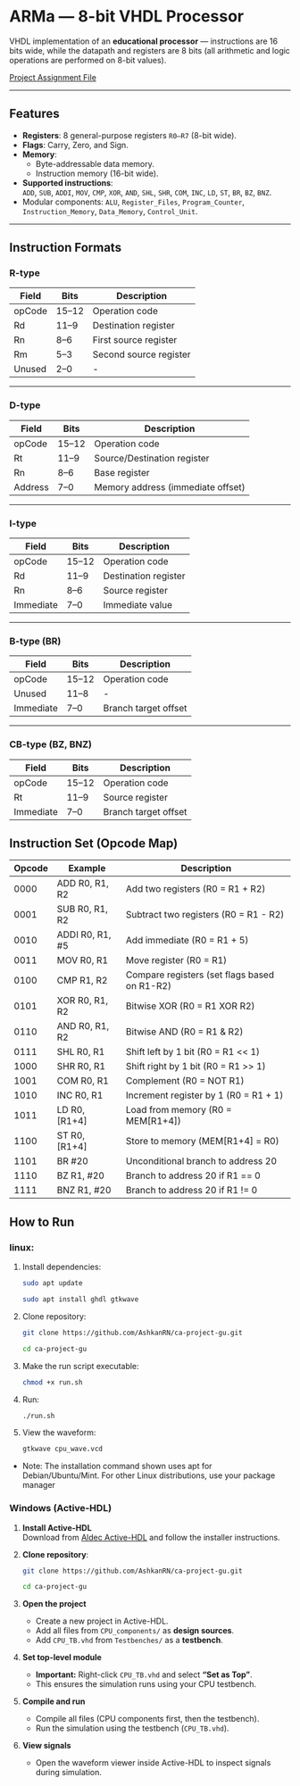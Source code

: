 # ARMa — 8-bit VHDL Processor

VHDL implementation of an **educational processor** — instructions are 16 bits wide, while the datapath and registers are 8 bits (all arithmetic and logic operations are performed on 8-bit values).
 

[Project Assignment File](https://github.com/AshkanRN/ca-project-gu/releases/download/dl/ProjectCA14032.pdf) 

---

## Features
- **Registers**: 8 general-purpose registers `R0–R7` (8-bit wide).  
- **Flags**: Carry, Zero, and Sign.  
- **Memory**:  
  - Byte-addressable data memory.  
  - Instruction memory (16-bit wide).  
- **Supported instructions**:  
  `ADD`, `SUB`, `ADDI`, `MOV`, `CMP`, `XOR`, `AND`, `SHL`, `SHR`, `COM`, `INC`, `LD`, `ST`, `BR`, `BZ`, `BNZ`.  
- Modular components: `ALU`, `Register_Files`, `Program_Counter`, `Instruction_Memory`, `Data_Memory`, `Control_Unit`.

---

## Instruction Formats

### R-type
| Field   | Bits   | Description            |
|---------|--------|------------------------|
| opCode  | 15–12  | Operation code         |
| Rd      | 11–9   | Destination register   |
| Rn      | 8–6    | First source register  |
| Rm      | 5–3    | Second source register |
| Unused  | 2–0    | -                      |

---

### D-type
| Field   | Bits   | Description                        |
|---------|--------|------------------------------------|
| opCode  | 15–12  | Operation code                     |
| Rt      | 11–9   | Source/Destination register        |
| Rn      | 8–6    | Base register                      |
| Address | 7–0    | Memory address (immediate offset)  |

---

### I-type
| Field      | Bits   | Description             |
|------------|--------|-------------------------|
| opCode     | 15–12  | Operation code          |
| Rd         | 11–9   | Destination register    |
| Rn         | 8–6    | Source register         |
| Immediate  | 7–0    | Immediate value         |

---

### B-type (BR)
| Field     | Bits   | Description            |
|-----------|--------|------------------------|
| opCode    | 15–12  | Operation code         |
| Unused    | 11–8   | -                      |
| Immediate | 7–0    | Branch target offset   |

---

### CB-type (BZ, BNZ)
| Field     | Bits   | Description            |
|-----------|--------|------------------------|
| opCode    | 15–12  | Operation code         |
| Rt        | 11–9   | Source register        |
| Immediate | 7–0    | Branch target offset   |



## Instruction Set (Opcode Map)

| Opcode | Example            | Description                                |
|--------|--------------------|--------------------------------------------|
| 0000   | ADD R0, R1, R2     | Add two registers (R0 = R1 + R2)           |
| 0001   | SUB R0, R1, R2     | Subtract two registers (R0 = R1 - R2)      |
| 0010   | ADDI R0, R1, #5    | Add immediate (R0 = R1 + 5)                |
| 0011   | MOV R0, R1         | Move register (R0 = R1)                    |
| 0100   | CMP R1, R2         | Compare registers (set flags based on R1-R2) |
| 0101   | XOR R0, R1, R2     | Bitwise XOR (R0 = R1 XOR R2)                 |
| 0110   | AND R0, R1, R2     | Bitwise AND (R0 = R1 & R2)                 |
| 0111   | SHL R0, R1         | Shift left by 1 bit (R0 = R1 << 1)         |
| 1000   | SHR R0, R1         | Shift right by 1 bit (R0 = R1 >> 1)        |
| 1001   | COM R0, R1         | Complement (R0 = NOT R1)                   |
| 1010   | INC R0, R1         | Increment register by 1 (R0 = R1 + 1)      |
| 1011   | LD R0, [R1+4]      | Load from memory (R0 = MEM[R1+4])          |
| 1100   | ST R0, [R1+4]      | Store to memory (MEM[R1+4] = R0)           |
| 1101   | BR #20             | Unconditional branch to address 20         |
| 1110   | BZ R1, #20         | Branch to address 20 if R1 == 0            |
| 1111   | BNZ R1, #20        | Branch to address 20 if R1 != 0            |




## How to Run

### linux:



1. Install dependencies:

   ```bash
   sudo apt update
   ```
   ```bash
   sudo apt install ghdl gtkwave
   ```

2. Clone repository:

   ```bash
   git clone https://github.com/AshkanRN/ca-project-gu.git
   ```
   ```bash
   cd ca-project-gu
   ```

3. Make the run script executable:

   ```bash
   chmod +x run.sh
   ```

4. Run:

   ```bash
   ./run.sh
   ```

5. View the waveform:
   ```bash
   gtkwave cpu_wave.vcd
   ```

  
 - Note: The installation command shown uses apt for Debian/Ubuntu/Mint. For other Linux distributions, use your package manager


### Windows (Active-HDL)

1. **Install Active-HDL**  
   Download from [Aldec Active-HDL](https://www.aldec.com/en/products/fpga_simulation/active_hdl_student) and follow the installer instructions.

3. **Clone repository**:

   ```bash
   git clone https://github.com/AshkanRN/ca-project-gu.git
   ```
   ```bash
   cd ca-project-gu
   ```

4. **Open the project**  
   - Create a new project in Active-HDL.  
   - Add all files from `CPU_components/` as **design sources**.  
   - Add `CPU_TB.vhd` from `Testbenches/` as a **testbench**.

5. **Set top-level module**  
   - **Important:** Right-click `CPU_TB.vhd` and select **“Set as Top”**.  
   - This ensures the simulation runs using your CPU testbench.

6. **Compile and run**  
   - Compile all files (CPU components first, then the testbench).  
   - Run the simulation using the testbench (`CPU_TB.vhd`).  

7. **View signals**  
   - Open the waveform viewer inside Active-HDL to inspect signals during simulation.
